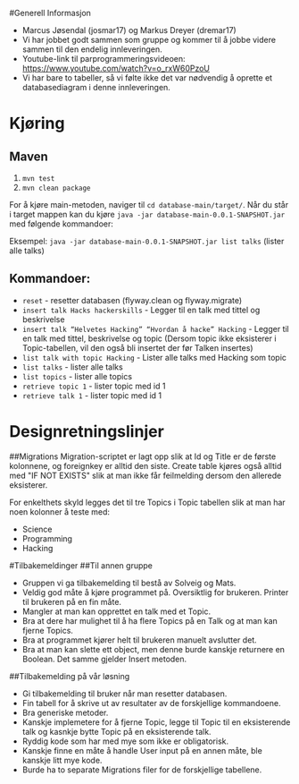 #Generell Informasjon
* Marcus Jøsendal (josmar17) og Markus Dreyer (dremar17)
* Vi har jobbet godt sammen som gruppe og kommer til å jobbe videre sammen til den endelig innleveringen.
* Youtube-link til parprogrammeringsvideoen: https://www.youtube.com/watch?v=o_rxW60PzoU
* Vi har bare to tabeller, så vi følte ikke det var nødvendig å oprette et databasediagram i denne innleveringen. 
# Kjøring
## Maven
1. `mvn test`
2. `mvn clean package`

For å kjøre main-metoden, naviger til `cd database-main/target/`. Når du står i target mappen kan du kjøre `java -jar database-main-0.0.1-SNAPSHOT.jar`
med følgende kommandoer: 

Eksempel: `java -jar database-main-0.0.1-SNAPSHOT.jar list talks` (lister alle talks)


## Kommandoer:
* `reset` - resetter databasen (flyway.clean og flyway.migrate)
* `insert talk Hacks hackerskills` - Legger til en talk med tittel og beskrivelse
* `insert talk “Helvetes Hacking” “Hvordan å hacke” Hacking` - Legger til en talk med tittel, beskrivelse og topic 
(Dersom topic ikke eksisterer i Topic-tabellen, vil den også bli insertet der før Talken insertes)
* `list talk with topic Hacking` - Lister alle talks med Hacking som topic
* `list talks` - lister alle talks
* `list topics` - lister alle topics
* `retrieve topic 1` - lister topic med id 1
* `retrieve talk 1` - lister topic med id 1


# Designretningslinjer
##Migrations
Migration-scriptet er lagt opp slik at Id og Title er de første kolonnene, og foreignkey
 er alltid den siste. Create table kjøres også alltid med "IF NOT EXISTS" slik at man 
 ikke får feilmelding dersom den allerede eksisterer.
 
 For enkelthets skyld legges det til tre Topics i Topic tabellen slik at man har noen kolonner å teste med:
  * Science
  * Programming
  * Hacking
  
#Tilbakemeldinger
##Til annen gruppe
* Gruppen vi ga tilbakemelding til bestå av Solveig og Mats.
* Veldig god måte å kjøre programmet på. Oversiktlig for brukeren. Printer til brukeren på en fin måte.  
* Mangler at man kan opprettet en talk med et Topic.
* Bra at dere har mulighet til å ha flere Topics på en Talk og at man kan fjerne Topics.
* Bra at programmet kjører helt til brukeren manuelt avslutter det. 
* Bra at man kan slette ett object, men denne burde kanskje returnere en Boolean. Det samme gjelder Insert metoden. 

##Tilbakemelding på vår løsning
* Gi tilbakemelding til bruker når man resetter databasen.
* Fin tabell for å skrive ut av resultater av de forskjellige kommandoene.
* Bra generiske metoder.
* Kanskje implemetere for å fjerne Topic, legge til Topic til en eksisterende talk og kasnkje bytte Topic på en eksisterende talk. 
* Ryddig kode som har med mye som ikke er obligatorisk.
* Kanskje finne en måte å handle User input på en annen måte, ble kanskje litt mye kode. 
* Burde ha to separate Migrations filer for de forskjellige tabellene. 